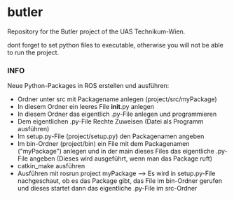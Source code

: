 # butler
Repository for the Butler project of the UAS Technikum-Wien. 

dont forget to set python files to executable, otherwise you will not be able to run the project.

### INFO ###
Neue Python-Packages in ROS erstellen und ausführen:
- Ordner unter src mit Packagename anlegen (project/src/myPackage)
- In diesem Ordner ein leeres File __init__.py anlegen
- In diesem Ordner das eigentlich .py-File anlegen und programmieren
- Dem eigentlichen .py-File Rechte Zuweisen (Datei als Programm ausführen)
- Im setup.py-File (project/setup.py) den Packagenamen angeben
- Im bin-Ordner (project/bin) ein File mit dem Packagenamen ("myPackage") anlegen und in der main dieses Files das eigentliche .py-File angeben (Dieses wird ausgeführt, wenn man das Package ruft)
- catkin_make ausführen
- Ausführen mit rosrun project myPackage --> Es wird in setup.py-File nachgeschaut, ob es das Package gibt, das File im bin-Ordner gerufen und dieses startet dann das eigentliche .py-File im src-Ordner
